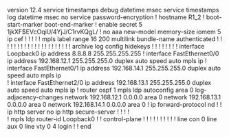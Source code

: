 version 12.4
service timestamps debug datetime msec
service timestamps log datetime msec
no service password-encryption
!
hostname R1_2
!
boot-start-marker
boot-end-marker
!
enable secret 5 $1$jkXF$EVcOqiU/4YjJ/C1rvKQgL/
!
no aaa new-model
memory-size iomem 5
ip cef
!
!
!
!
!
mpls label range 16 200
multilink bundle-name authenticated
!
!
!
!
!
!
!
!
!
!
!
!
!
!
!
!
!
!
!
!
!
archive
 log config
  hidekeys
! 
!
!
!
!
!
!
!
interface Loopback0
 ip address 8.8.8.8 255.255.255.255
!
interface FastEthernet0/0
 ip address 192.168.12.1 255.255.255.0
 duplex auto
 speed auto
 mpls ip
!
interface FastEthernet0/1
 ip address 192.168.14.1 255.255.255.0
 duplex auto
 speed auto
 mpls ip  
!
interface FastEthernet2/0
 ip address 192.168.13.1 255.255.255.0
 duplex auto
 speed auto
 mpls ip
!
router ospf 1
 mpls ldp autoconfig area 0
 log-adjacency-changes
 network 192.168.12.1 0.0.0.0 area 0
 network 192.168.13.1 0.0.0.0 area 0
 network 192.168.14.1 0.0.0.0 area 0
!
ip forward-protocol nd
!
!
ip http server
no ip http secure-server
!
!
!
!         
!
mpls ldp router-id Loopback0
!
!
control-plane
!
!
!
!
!
!
!
!
!
!
line con 0
line aux 0
line vty 0 4
 login
!
!
end
